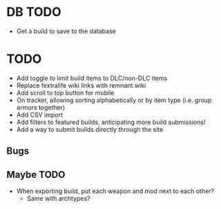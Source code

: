 # DB TODO

- Get a build to save to the database

# TODO

- Add toggle to limit build items to DLC/non-DLC items
- Replace fextralife wiki links with remnant.wiki
- Add scroll to top button for mobile
- On tracker, allowing sorting alphabetically or by item type (i.e. group armors together)
- Add CSV import
- Add filters to featured builds, anticipating more build submissions!
- Add a way to submit builds directly through the site

## Bugs

## Maybe TODO

- When exporting build, put each weapon and mod next to each other?
  - Same with archtypes?
